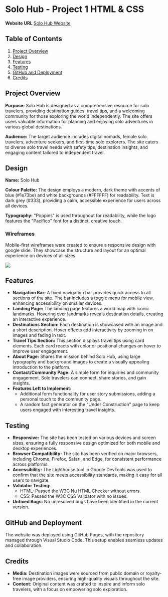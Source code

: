 <!DOCTYPE html>
<html lang="en">
<head>
    <meta charset="UTF-8">
    <meta name="viewport" content="width=device-width, initial-scale=1.0">

</head>
<body>

<h1>Solo Hub - Project 1 HTML & CSS</h1>
<p><strong>Website URL</strong> <a href="https://shan-tel4.github.io/project-1/" target="_blank">Solo Hub Website</a></p>

<h2>Table of Contents</h2>
<ol>
    <li><a href="#project-overview">Project Overview</a></li>
    <li><a href="#design">Design</a></li>
    <li><a href="#features">Features</a></li>
    <li><a href="#testing">Testing</a></li>
    <li><a href="#github-and-deployment">GitHub and Deployment</a></li>
    <li><a href="#credits">Credits</a></li>
</ol>

<h2 id="project-overview">Project Overview</h2>
<p><strong>Purpose:</strong> Solo Hub is designed as a comprehensive resource for solo travelers, providing destination guides, travel tips, and a welcoming community for those exploring the world independently. The site offers users valuable information for planning and enjoying solo adventures in various global destinations.</p>
<p><strong>Audience:</strong> The target audience includes digital nomads, female solo travelers, adventure seekers, and first-time solo explorers. The site caters to diverse solo travel needs with safety tips, destination insights, and engaging content tailored to independent travel.</p>

<h2 id="design">Design</h2>
<p><strong>Name:</strong> Solo Hub</p>
<p><strong>Colour Palette:</strong> The design employs a modern, dark theme with accents of blue (#1e73be) and white backgrounds (#FFFFFF) for readability. Text is dark grey (#333), providing a calm, accessible experience for users across all devices.</p>
<p><strong>Typography:</strong> "Poppins" is used throughout for readability, while the logo features the "Pacifico" font for a distinct, creative touch.</p>

<h3>Wireframes</h3>
<p>Mobile-first wireframes were created to ensure a responsive design with google slide. They showcase the structure and layout for an optimal experience on devices of all sizes.</p>

<img src="assests/images/project 1 design.png">

<h2 id="features">Features</h2>
<ul>
    <li><strong>Navigation Bar:</strong> A fixed navigation bar provides quick access to all sections of the site. The bar includes a toggle menu for mobile view, enhancing accessibility on smaller devices.</li>
    <li><strong>Landing Page:</strong> The landing page features a world map with iconic landmarks. Hovering over landmarks reveals destination details, creating an interactive experience.</li>
    <li><strong>Destinations Section:</strong> Each destination is showcased with an image and a short description. Hover effects add interactivity by zooming in on images and fading in text.</li>
    <li><strong>Travel Tips Section:</strong> This section displays travel tips using card elements. Each card reacts with color or positional changes on hover to improve user engagement.</li>
    <li><strong>About Page:</strong> Shares the mission behind Solo Hub, using large typography and background images to create a visually appealing introduction to the platform.</li>
    <li><strong>Contact/Community Page:</strong> A simple form for inquiries and community engagement. Solo travelers can connect, share stories, and gain insights.</li>
    <li><strong>Features Left to Implement:</strong>
        <ul>
            <li>Additional form functionality for user story submissions, adding a personal touch to the community page.</li>
            <li>A random fact generator on the "Under Construction" page to keep users engaged with interesting travel insights.</li>
        </ul>
    </li>
</ul>

<h2 id="testing">Testing</h2>
<ul>
    <li><strong>Responsive:</strong> The site has been tested on various devices and screen sizes, ensuring a fully responsive design optimized for both mobile and desktop experiences.</li>
    <li><strong>Browser Compatibility:</strong> The site has been verified on major browsers, including Chrome, Firefox, Safari, and Edge, for consistent performance across platforms.</li>
    <li><strong>Accessibility:</strong> The Lighthouse tool in Google DevTools was used to confirm that the site meets accessibility standards, making it easy for all users to navigate.</li>
    <li><strong>Validator Testing:</strong>
        <ul>
            <li>HTML: Passed the W3C Nu HTML Checker without errors.</li>
            <li>CSS: Passed the W3C CSS Validator with no issues.</li>
        </ul>
    </li>
    <li><strong>Unfixed Bugs:</strong> No unresolved bugs have been identified in the current version.</li>
</ul>

<h2>GitHub and Deployment</h2>
<p>The website was deployed using GitHub Pages, with the repository managed through Visual Studio Code. This setup enables seamless updates and collaboration.</p>

<h2 id="credits">Credits</h2>
<ul>
    <li><strong>Media:</strong> Destination images were sourced from public domain or royalty-free image providers, ensuring high-quality visuals throughout the site.</li>
    <li><strong>Content:</strong> Original content was crafted to inspire and inform solo travelers, with a focus on empowering solo exploration.</li>
</ul>

</body>
</html>
